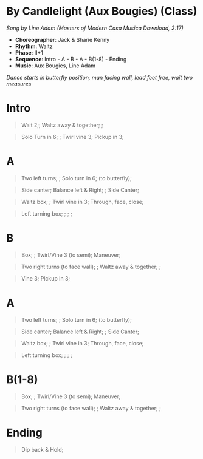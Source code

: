 # By Candlelight (Aux Bougies) (Class)
*Song by Line Adam (Masters of Modern Casa Musica Download, 2:17)*

* **Choreographer**: Jack & Sharie Kenny
* **Rhythm**: Waltz
* **Phase**: II+1
* **Sequence**: Intro - A - B - A - B(1-8) - Ending
* **Music**: Aux Bougies, Line Adam

*Dance starts in butterfly position, man facing wall, lead feet free, wait two measures*

# Intro

> Wait 2;; Waltz away & together; ;

> Solo Turn in 6; ; Twirl vine 3; Pickup in 3;

# A

> Two left turns; ; Solo turn in 6; (to butterfly);

> Side canter; Balance left & Right; ; Side Canter;

> Waltz box; ; Twirl vine in 3; Through, face, close;

> Left turning box; ; ; ;

# B

> Box; ; Twirl/Vine 3 (to semi); Maneuver;

> Two right turns (to face wall); ; Waltz away & together; ;

> Vine 3; Pickup in 3;

# A

> Two left turns; ; Solo turn in 6; (to butterfly);

> Side canter; Balance left & Right; ; Side Canter;

> Waltz box; ; Twirl vine in 3; Through, face, close;

> Left turning box; ; ; ;

# B(1-8)

> Box; ; Twirl/Vine 3 (to semi); Maneuver;

> Two right turns (to face wall); ; Waltz away & together; ;

# Ending

> Dip back & Hold;

<meta name="x:audio-file" content="l/Line Adam/Line Adam - Aux Bougies (Masters Of Modern Eighteen DCD 119) .mp3">